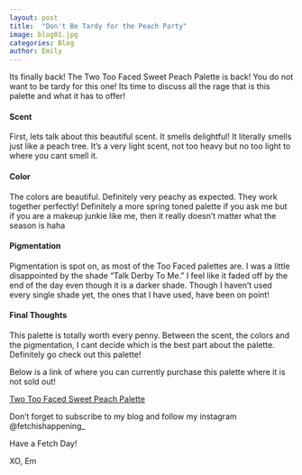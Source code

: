 ```yaml
---
layout: post
title:  "Don't Be Tardy for the Peach Party"
image: blog01.jpg
categories: Blog
author: Emily
---
```


Its finally back! The Two Too Faced Sweet Peach Palette is back! You do not want to be tardy for this one! Its time to discuss all the rage that is this palette and what it has to offer!

#### Scent

First, lets talk about this beautiful scent. It smells delightful! It literally smells just like a peach tree. It’s a very light scent, not too heavy but no too light to where you cant smell it.

#### Color

The colors are beautiful. Definitely very peachy as expected. They work together perfectly! Definitely a more spring toned palette if you ask me but if you are a makeup junkie like me, then it really doesn’t matter what the season is haha

#### Pigmentation

Pigmentation is spot on, as most of the Too Faced palettes are. I was a little disappointed by the shade “Talk Derby To Me.” I feel like it faded off by the end of the day even though it is a darker shade. Though I haven’t used every single shade yet, the ones that I have used, have been on point!

#### Final Thoughts

This palette is totally worth every penny. Between the scent, the colors and the pigmentation, I cant decide which is the best part about the palette. Definitely go check out this palette!

Below is a link of where you can currently purchase this palette where it is not sold out!

[Two Too Faced Sweet Peach Palette](http://www.sephora.com/sweet-peach-eye-shadow-collection-palette-P407907?skuId=1806553&icid2=homepage_justarrived_us_122016_carousel:p407907)


Don’t forget to subscribe to my blog and follow my instagram @fetchishappening_

Have a Fetch Day!

XO,
Em
